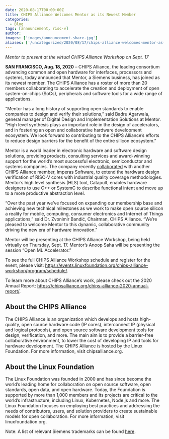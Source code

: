 ```yaml
---
date: 2020-08-17T00:00:00Z
title: CHIPS Alliance Welcomes Mentor as its Newest Member
categories:
  - Blog
tags: [announcement, risc-v]
author: 
images: ['images/announcement-share.jpg']
aliases: ['/uncategorized/2020/08/17/chips-alliance-welcomes-mentor-as-its-newest-member/']
---
```


*Mentor to present at the virtual CHIPS Alliance Workshop on Sept. 17* 

**SAN FRANCISCO, Aug. 18, 2020** – CHIPS Alliance, the leading consortium advancing common and open hardware for interfaces, processors and systems, today announced that Mentor, a Siemens business, has joined as its newest member. The CHIPS Alliance has a roster of more than 20 members collaborating to accelerate the creation and deployment of open system-on-chips (SoCs), peripherals and software tools for a wide range of applications.

“Mentor has a long history of supporting open standards to enable companies to design and verify their solutions,” said Badru Agarwala, general manager of Digital Design and Implementation Solutions at Mentor. “High level synthesis plays an important role in the design of accelerators, and in fostering an open and collaborative hardware development ecosystem. We look forward to contributing to the CHIPS Alliance’s efforts to reduce design barriers for the benefit of the entire silicon ecosystem.”

Mentor is a world leader in electronic hardware and software design solutions, providing products, consulting services and award-winning support for the world’s most successful electronic, semiconductor and systems companies. The company recently [collaborated](https://www.imperas.com/articles/imperas-collaborates-with-mentor-on-risc-v-core-rtl-coverage-driven-design-verification) with another CHIPS Alliance member, Imperas Software, to extend the hardware design verification of RISC-V cores with industrial quality coverage methodologies. Mentor’s high level synthesis (HLS) tool, Catapult, enables hardware designers to use C++ or SystemC to describe functional intent and move up to a more productive abstraction level.

 “Over the past year we’ve focused on expanding our membership base and achieving new technical milestones as we work to make open source silicon a reality for mobile, computing, consumer electronics and Internet of Things applications,” said Dr. Zvonimir Bandić, Chairman, CHIPS Alliance. “We’re pleased to welcome Mentor to this dynamic, collaborative community driving the new era of hardware innovation.” 

Mentor will be presenting at the CHIPS Alliance Workshop, being held virtually on Thursday, Sept. 17. Mentor’s Anoop Saha will be presenting the session “Open ML Accelerator.” 

To see the full CHIPS Alliance Workshop schedule and register for the event, please visit: https://events.linuxfoundation.org/chips-alliance-workshop/program/schedule/.

To learn more about CHIPS Alliance’s work, please check out the 2020 Annual Report: https://chipsalliance.org/chips-alliance-2020-annual-report/. 

## About the CHIPS Alliance

The CHIPS Alliance is an organization which develops and hosts high-quality, open source hardware code (IP cores), interconnect IP (physical and logical protocols), and open source software development tools for design, verification, and more. The main aim is to provide a barrier-free collaborative environment, to lower the cost of developing IP and tools for hardware development. The CHIPS Alliance is hosted by the Linux Foundation. For more information, visit chipsalliance.org.

## About the Linux Foundation

The Linux Foundation was founded in 2000 and has since become the world’s leading home for collaboration on open source software, open standards, open data, and open hardware. Today, the Foundation is supported by more than 1,000 members and its projects are critical to the world’s infrastructure, including Linux, Kubernetes, Node.js and more. The Linux Foundation focuses on employing best practices and addressing the needs of contributors, users, and solution providers to create sustainable models for open collaboration. For more information, visit linuxfoundation.org.

Note: A list of relevant Siemens trademarks can be found [here](https://www.plm.automation.siemens.com/global/en/legal/trademarks.html).
